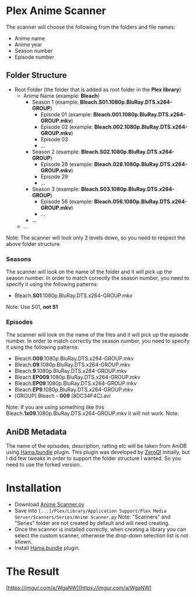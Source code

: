 # Plex Anime Scanner

The scanner will choose the following from the folders and file names:

- Anime name
- Anime year
- Season number
- Episode number

## Folder Structure

- Root Folder (the folder that is added as root folder in the **Plex library**)
    - Anime Name (example: **Bleach**)
        - Season 1 (example: **Bleach.S01.1080p.BluRay.DTS.x264-GROUP**)
            - Episode 01 (example: **Bleach.001.1080p.BluRay.DTS.x264-GROUP.mkv**)
            - Episode 02 (example: **Bleach.002.1080p.BluRay.DTS.x264-GROUP.mkv**)
            - Episode 03
            - ...
        - Season 2 (example: **Bleach.S02.1080p.BluRay.DTS.x264-GROUP**)
            - Episode 28 (example: **Bleach.028.1080p.BluRay.DTS.x264-GROUP.mkv**)
            - Episode 29 
            - ...
        - Season 3 (example: **Bleach.S03.1080p.BluRay.DTS.x264-GROUP**)
            - Episode 56 (example: **Bleach.056.1080p.BluRay.DTS.x264-GROUP.mkv**)
            - ...
        - ...
    - ...
    
Note: The scanner will look only 2 levels down, so you need to respect the above folder structure.

### Seasons

The scanner will look on the name of the folder and it will pick up the season number. In order to match correctly the season number, you need to specify it using the following patterns:

- Bleach.**S01**.1080p.BluRay.DTS.x264-GROUP.mkv

Note: Use S01, **not S1**

### Episodes

The scanner will look on the name of the files and it will pick up the episode number. In order to match correctly the season number, you need to specify it using the following patterns:

- Bleach.**009**.1080p.BluRay.DTS.x264-GROUP.mkv
- Bleach.**09**.1080p.BluRay.DTS.x264-GROUP.mkv
- Bleach.**9**.1080p.BluRay.DTS.x264-GROUP.mkv
- Bleach.**EP009**.1080p.BluRay.DTS.x264-GROUP.mkv
- Bleach.**EP09**.1080p.BluRay.DTS.x264-GROUP.mkv
- Bleach.**EP9**.1080p.BluRay.DTS.x264-GROUP.mkv
- [GROUP] Bleach - **009** [8DC34F4C].avi

Note: If you are using something like this Bleach.**1x09**.1080p.BluRay.DTS.x264-GROUP.mkv it will not work.
Note: 

## AniDB Metadata 

The name of the episodes, description, ratting etc will be taken from AniDB using [Hama.bundle](https://github.com/StancuFlorin/Hama.bundle) plugin. This plugin was developed by [ZeroQI](https://github.com/ZeroQI/Hama.bundle) initially, but I did few tweaks in order to support the folder structure I wanted. So you need to use the forked version.

# Installation

- Download [Anime Scanner.py](https://raw.githubusercontent.com/StancuFlorin/Plex-Anime-Scanner/master/Anime%20Scanner.py)
- Save into ``[...]/Plex/Library/Application Support/Plex Media Server/Scanners/Series/Anime Scanner.py`` Note: "Scanners" and "Series" folder are not created by default and will need creating.
- Once the scanner is installed correctly, when creating a library you can select the custom scanner, otherwise the drop-down selection list is not shown.
- Install [Hama.bundle](https://github.com/StancuFlorin/Hama.bundle) plugin.

# The Result

[https://imgur.com/a/WgaNW](https://imgur.com/a/WgaNW)
